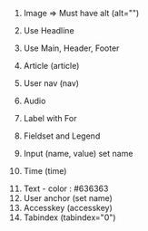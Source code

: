 1. Image => Must have alt (alt="")
2. Use Headline
3. Use Main, Header, Footer
4. Article (article)
5. User nav (nav)
6. Audio 
    <!--
    
        <figure>
            <br>
            <figcaption>Breakdown per week of time to spend training in stealth, combat, and weapons.</figcaption>
        </figure>
    
    -->
7. Label with For
    <!--
    
    <form>
        <label for="name">Name:</label>
        <input type="text" id="name" name="name">
    </form>
        
    
    -->

8. Fieldset and Legend
    <!--
    
    <form>
        <fieldset>
            <legend>Choose one of these three items:</legend>
            <input id="one" type="radio" name="items" value="one">
            <label for="one">Choice One</label><br>
            <input id="two" type="radio" name="items" value="two">
            <label for="two">Choice Two</label><br>
            <input id="three" type="radio" name="items" value="three">
            <label for="three">Choice Three</label>
        </fieldset>
    </form>
    
    
    -->

9. Input (name, value) set name

<!--

    <label for="input1">Enter a date:</label>
    <input type="date" id="input1" name="input1">

-->

10. Time (time)

<!--

    <p>Master Camper Cat officiated the cage match between Goro and Scorpion <time datetime="2013-02-13">last Wednesday</time>, which ended in a draw.</p>

-->

11. Text - color : #636363
12. User anchor (set name)
13. Accesskey (accesskey)
14. Tabindex (tabindex="0")
    <!--
    
    <div tabindex="1">I get keyboard focus, and I get it first!</div>
    <div tabindex="2">I get keyboard focus, and I get it second!</div>
    
    -->